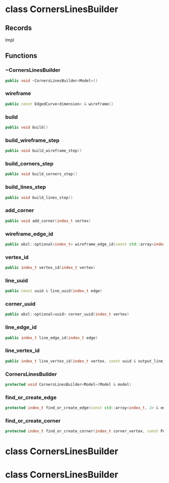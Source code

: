 # class CornersLinesBuilder


## Records

Impl



## Functions

### ~CornersLinesBuilder

```cpp
public void ~CornersLinesBuilder<Model>()
```


### wireframe

```cpp
public const EdgedCurve<dimension> & wireframe()
```


### build

```cpp
public void build()
```


### build_wireframe_step

```cpp
public void build_wireframe_step()
```

### build_corners_step

```cpp
public void build_corners_step()
```


### build_lines_step

```cpp
public void build_lines_step()
```


### add_corner

```cpp
public void add_corner(index_t vertex)
```


### wireframe_edge_id

```cpp
public absl::optional<index_t> wireframe_edge_id(const std::array<index_t, 2> & edge_vertices)
```


### vertex_id

```cpp
public index_t vertex_id(index_t vertex)
```


### line_uuid

```cpp
public const uuid & line_uuid(index_t edge)
```


### corner_uuid

```cpp
public absl::optional<uuid> corner_uuid(index_t vertex)
```


### line_edge_id

```cpp
public index_t line_edge_id(index_t edge)
```


### line_vertex_id

```cpp
public index_t line_vertex_id(index_t vertex, const uuid & output_line_uuid)
```


### CornersLinesBuilder

```cpp
protected void CornersLinesBuilder<Model>(Model & model)
```


### find_or_create_edge

```cpp
protected index_t find_or_create_edge(const std::array<index_t, 2> & edge_vertices, const std::array<Point<dimension>, 2> & edge_points)
```


### find_or_create_corner

```cpp
protected index_t find_or_create_corner(index_t corner_vertex, const Point<dimension> & corner_point)
```




# class CornersLinesBuilder

# class CornersLinesBuilder

